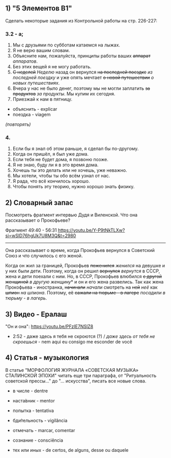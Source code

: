 ## 1) "5 Элементов B1"

Cделать некоторые задания из Контрольной работы на стр. 226-227:

### 3.2 - a;
1. Мы с друзьями по субботам катаемся на лыжах.
2. Я не верю вашим словам.
3. Объясните нам, пожалуйста, принципы работы ваших ~~аппарат~~ *аппаратов*.
4. Без этих вещей я не могу работать.
5. ~~С неделей~~ *Неделю* назад он вернулся ~~на последней поездке~~ *из последней поездку* и уже опять мечтает ~~о новой путешествии~~ *о новых путешествиях*. 
6. Вчера у нас не было денег, поэтому мы не могли заплатить ~~за продуктов~~ *за продукты*. Мы купим их сегодня.
7. Приезжай к нам в пятницу.

- объяснить - explicar
- поездка - viagem

*(повторять)*

### 4.

1. Если бы я знал об этом раньше, я сделал бы по-другому.
2. Когда он пришёл, я был уже дома.
3. Если тебя не будет дома, я позвоню позже.
4. Я не знаю, буду ли я в это время дома.
5. Хочешь ты это делать или не хочешь, уже неважно.
6. Мы хотели, чтобы ты обо всём узнал от нас.
7. Я рада, что всё кончилось хорошо.
8. Чтобы понять эту теорию, нужно хорошо знать физику.

## 2) Словарный запас

Посмотреть фрагмент интервью Дудя и Виленской. Что она рассказывает о Прокофьеве?

Фрагмент 49:40 - 56:31  https://youtu.be/Y-P9tNkTLXw?si=wSlD76hgUk7U8M3Q&t=2980

---

Она рассказывает о време, когда Прокофьев вернулся в Советский Союз и что случилось с его женой. 

Когда он жил за границей, Прокофьев ~~поженился~~ *женился* на девушке и у них были дети. Поэтому, когда он решил ~~вернулся~~ *вернутся* в СССР, жена и дети поехали с ним. Но, в СССР, Прокофьев влюбился ~~с другой женщиной~~ *в другую женщину** и он и его жена развелись. Так как жена Прокофьева - иностранка, ~~начинали~~ *начали* смотреть на ~~ней~~ *неё* как ~~шпион~~ *на шпиона*. Поэтому, её ~~сажали на тюрьме - в лагере~~ *посадили в тюрьму - в лагерь*. 

## 3) Видео - Ералаш

"Он и она": https://youtu.be/PFzIE7NSlZ8

- 2:52 - даже здесь я тебя не скроются (?) / *даже здесь от тебя не скроешься* - nem aqui eu consigo me esconder de você

## 4) Cтатья - музыкология 

В статье "МОРФОЛОГИЯ ЖУРНАЛА «СОВЕТСКАЯ МУЗЫКА» СТАЛИНСКОЙ ЭПОХИ" читать еще три параграфа, от "Ритуальность советской прессы..." до "... искусства", писать все новые слова.


- в числе - dentre
- наста́вник - mentor
- попытка - tentativa


- бди́тельность - vigilância


- отмечать - marcar, comentar
- сознание - consciência
- тех или иных - de certos, de alguns, desse ou daquele
